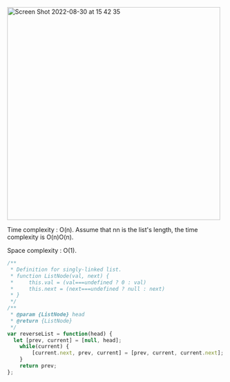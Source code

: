 <img width="493" alt="Screen Shot 2022-08-30 at 15 42 35" src="https://user-images.githubusercontent.com/37787994/187556321-cb1aaafd-2b82-480f-b479-7a4bb2db7e4b.png">


Time complexity : O(n). Assume that nn is the list's length, the time complexity is O(n)O(n).

Space complexity : O(1).
```js
/**
 * Definition for singly-linked list.
 * function ListNode(val, next) {
 *     this.val = (val===undefined ? 0 : val)
 *     this.next = (next===undefined ? null : next)
 * }
 */
/**
 * @param {ListNode} head
 * @return {ListNode}
 */
var reverseList = function(head) {
  let [prev, current] = [null, head];
    while(current) {
        [current.next, prev, current] = [prev, current, current.next];
    }
    return prev;
};
```
